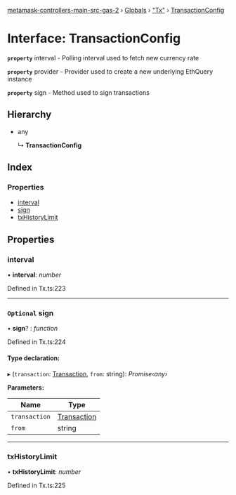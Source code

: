 [metamask-controllers-main-src-gas-2](../README.md) › [Globals](../globals.md) › ["Tx"](../modules/_tx_.md) › [TransactionConfig](_tx_.transactionconfig.md)

# Interface: TransactionConfig

**`property`** interval - Polling interval used to fetch new currency rate

**`property`** provider - Provider used to create a new underlying EthQuery instance

**`property`** sign - Method used to sign transactions

## Hierarchy

* any

  ↳ **TransactionConfig**

## Index

### Properties

* [interval](_tx_.transactionconfig.md#interval)
* [sign](_tx_.transactionconfig.md#optional-sign)
* [txHistoryLimit](_tx_.transactionconfig.md#txhistorylimit)

## Properties

###  interval

• **interval**: *number*

Defined in Tx.ts:223

___

### `Optional` sign

• **sign**? : *function*

Defined in Tx.ts:224

#### Type declaration:

▸ (`transaction`: [Transaction](_tx_.transaction.md), `from`: string): *Promise‹any›*

**Parameters:**

Name | Type |
------ | ------ |
`transaction` | [Transaction](_tx_.transaction.md) |
`from` | string |

___

###  txHistoryLimit

• **txHistoryLimit**: *number*

Defined in Tx.ts:225
